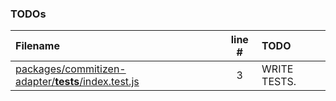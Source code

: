 ### TODOs

| Filename                                                                                                      | line # | TODO         |
| :------------------------------------------------------------------------------------------------------------ | :----: | :----------- |
| [packages/commitizen-adapter/**tests**/index.test.js](packages/commitizen-adapter/__tests__/index.test.js#L3) |   3    | WRITE TESTS. |

